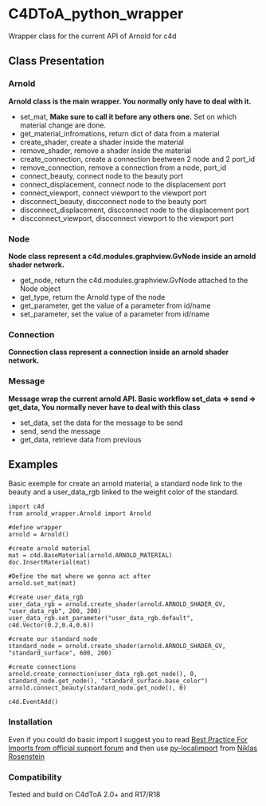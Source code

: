 # C4DToA_python_wrapper
Wrapper class for the current API of Arnold for c4d

## Class Presentation

### Arnold
**Arnold class is the main wrapper. You normally only have to deal with it.**
- set_mat, **Make sure to call it before any others one.** Set on which material change are done.
- get_material_infromations, return dict of data from a material
- create_shader, create a shader inside the material
- remove_shader, remove a shader inside the material
- create_connection, create a connection beetween 2 node and 2 port_id
- remove_connection, remove a connection from a node, port_id
- connect_beauty, connect node to the beauty port
- connect_displacement, connect node to the displacement port
- connect_viewport, connect viewport to the viewport port
- disconnect_beauty, discconnect node to the beauty port
- disconnect_displacement, discconnect node to the displacement port
- discconnect_viewport, discconnect viewport to the viewport port

### Node
**Node class represent a c4d.modules.graphview.GvNode inside an arnold shader network.**
- get_node, return the c4d.modules.graphview.GvNode attached to the Node object
- get_type, return the Arnold type of the node
- get_parameter, get the value of a parameter from id/name
- set_parameter, set the value of a parameter from id/name

### Connection
**Connection class represent a connection inside an arnold shader network.**

### Message
**Message wrap the current arnold API. Basic workflow set_data => send => get_data, You normally never have to deal with this class**
- set_data, set the data for the message to be send
- send, send the message
- get_data, retrieve data from previous

## Examples
Basic exemple for create an arnold material, a standard node link to the beauty and a user_data_rgb linked to the weight color of the standard.
```
import c4d
from arnold_wrapper.Arnold import Arnold

#define wrapper
arnold = Arnold()

#create arnold material
mat = c4d.BaseMaterial(arnold.ARNOLD_MATERIAL)
doc.InsertMaterial(mat)

#Define the mat where we gonna act after
arnold.set_mat(mat)

#create user_data_rgb
user_data_rgb = arnold.create_shader(arnold.ARNOLD_SHADER_GV, "user_data_rgb", 200, 200)
user_data_rgb.set_parameter("user_data_rgb.default", c4d.Vector(0.2,0.4,0.6))

#create our standard node
standard_node = arnold.create_shader(arnold.ARNOLD_SHADER_GV, "standard_surface", 600, 200)

#create connections
arnold.create_connection(user_data_rgb.get_node(), 0, standard_node.get_node(), "standard_surface.base_color")
arnold.connect_beauty(standard_node.get_node(), 0)

c4d.EventAdd()
```

### Installation
Even if you could do basic import I suggest you to read 
[Best Practice For Imports from official support forum](http://www.plugincafe.com/forum/forum_posts.asp?TID=10727)
and then use 
[py-localimport](https://gist.github.com/NiklasRosenstein/f5690d8f36bbdc8e5556) from [Niklas Rosenstein](https://github.com/NiklasRosenstein)

### Compatibility
Tested and build on C4dToA 2.0+ and R17/R18
